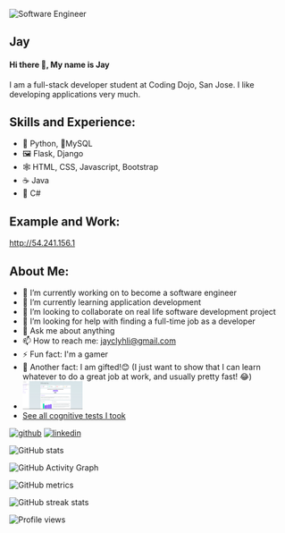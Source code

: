 ![Software Engineer](https://arturssmirnovs.github.io/github-profile-readme-generator/images/banner.png)
## Jay
#### Hi there 👋, My name is Jay

I am a full-stack developer student at Coding Dojo, San Jose. I like developing applications very much.  

## Skills and Experience:
* 🐍 Python, 💾MySQL
* 🖼 Flask, Django
* 🕸 HTML, CSS, Javascript, Bootstrap
* ☕ Java
* 🦈 C#

## Example and Work:
http://54.241.156.1

## About Me:
- 🔭 I’m currently working on to become a software engineer
- 🌱 I’m currently learning application development 
- 👯 I’m looking to collaborate on real life software development project 
- 🤔 I’m looking for help with finding a full-time job as a developer 
- 💬 Ask me about anything
- 📫 How to reach me: jayclyhli@gmail.com 
- ⚡ Fun fact: I'm a gamer
- 🎁 Another fact: I am gifted!😊 (I just want to show that I can learn whatever to do a great job at work, and usually pretty fast! 😂)
- <img src='https://github.com/Jay-clyh-Lee/Jay-clyh-Lee/blob/main/Cognitive%20Test%20Scores/IQ%201-5-2022.png' alt='IQ_cert' height='50'>
- <a href='https://github.com/Jay-clyh-Lee/Jay-clyh-Lee/tree/main/Cognitive%20Test%20Scores'>See all cognitive tests I took</a>


[<img src='https://cdn.jsdelivr.net/npm/simple-icons@3.0.1/icons/github.svg' alt='github' height='40'>](https://github.com/Jay-clyh-Lee)  [<img src='https://cdn.jsdelivr.net/npm/simple-icons@3.0.1/icons/linkedin.svg' alt='linkedin' height='40'>](https://www.linkedin.com/in/https://www.linkedin.com/in/yuntian-yang-b59606b7//)  

![GitHub stats](https://github-readme-stats.vercel.app/api?username=Jay-clyh-Lee&show_icons=true&count_private=true)  

![GitHub Activity Graph](https://activity-graph.herokuapp.com/graph?username=Jay-clyh-Lee)  

![GitHub metrics](https://metrics.lecoq.io/Jay-clyh-Lee)  

![GitHub streak stats](https://github-readme-streak-stats.herokuapp.com/?user=Jay-clyh-Lee)  

![Profile views](https://gpvc.arturio.dev/Jay-clyh-Lee)  

